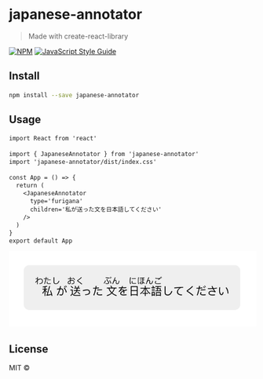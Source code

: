 # japanese-annotator

> Made with create-react-library

[![NPM](https://img.shields.io/npm/v/japanese-annotator.svg)](https://www.npmjs.com/package/japanese-annotator) [![JavaScript Style Guide](https://img.shields.io/badge/code_style-standard-brightgreen.svg)](https://standardjs.com)

## Install

```bash
npm install --save japanese-annotator
```

## Usage

```tsx
import React from 'react'

import { JapaneseAnnotator } from 'japanese-annotator'
import 'japanese-annotator/dist/index.css'

const App = () => {
  return (
    <JapaneseAnnotator
      type='furigana'
      children='私が送った文を日本語してください'
    />
  )
}
export default App
```

![alt text](https://raw.githubusercontent.com/leo-foo/japanese-annotator/main/public/demo.png)

## License

MIT © [](https://github.com/)
